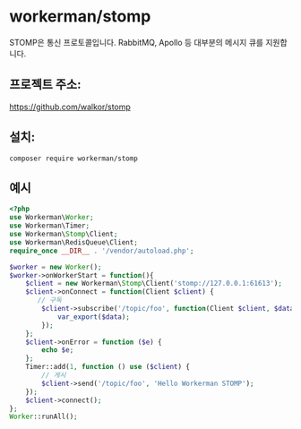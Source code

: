 # workerman/stomp

STOMP은 통신 프로토콜입니다. RabbitMQ, Apollo 등 대부분의 메시지 큐를 지원합니다.

## 프로젝트 주소:
https://github.com/walkor/stomp

## 설치:
```composer require workerman/stomp```

## 예시
```php
<?php
use Workerman\Worker;
use Workerman\Timer;
use Workerman\Stomp\Client;
use Workerman\RedisQueue\Client;
require_once __DIR__ . '/vendor/autoload.php';

$worker = new Worker();
$worker->onWorkerStart = function(){
    $client = new Workerman\Stomp\Client('stomp://127.0.0.1:61613');
    $client->onConnect = function(Client $client) {
       // 구독
        $client->subscribe('/topic/foo', function(Client $client, $data) {
            var_export($data);
        });
    };
    $client->onError = function ($e) {
        echo $e;
    };
    Timer::add(1, function () use ($client) {
        // 게시
        $client->send('/topic/foo', 'Hello Workerman STOMP');
    });
    $client->connect();
};
Worker::runAll();
```
